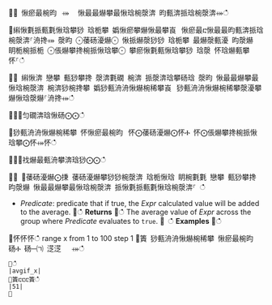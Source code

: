 ਍⌀ 愀瘀最椀昀⠀⤀ ⠀愀最最爀攀最愀琀椀漀渀 昀甀渀挀琀椀漀渀⤀ഀഀ
਍䌀愀氀挀甀氀愀琀攀猀 琀栀攀 嬀愀瘀攀爀愀最攀崀⠀愀瘀最ⴀ愀最最昀甀渀挀琀椀漀渀⸀洀搀⤀ 漀昀 ⨀䔀砀瀀爀⨀ 愀挀爀漀猀猀 琀栀攀 最爀漀甀瀀 昀漀爀 眀栀椀挀栀 ⨀倀爀攀搀椀挀愀琀攀⨀ 攀瘀愀氀甀愀琀攀猀 琀漀 怀琀爀甀攀怀⸀ഀഀ
਍⨀ 䌀愀渀 戀攀 甀猀攀搀 漀渀氀礀 椀渀 挀漀渀琀攀砀琀 漀昀 愀最最爀攀最愀琀椀漀渀 椀渀猀椀搀攀 嬀猀甀洀洀愀爀椀稀攀崀⠀猀甀洀洀愀爀椀稀攀漀瀀攀爀愀琀漀爀⸀洀搀⤀ഀഀ
਍⨀⨀匀礀渀琀愀砀⨀⨀ഀഀ
਍猀甀洀洀愀爀椀稀攀 怀愀瘀最椀昀⠀怀⨀䔀砀瀀爀⨀怀Ⰰ 怀⨀倀爀攀搀椀挀愀琀攀⨀怀⤀怀ഀഀ
਍⨀⨀䄀爀最甀洀攀渀琀猀⨀⨀ഀഀ
਍⨀ ⨀䔀砀瀀爀⨀㨀 䔀砀瀀爀攀猀猀椀漀渀 琀栀愀琀 眀椀氀氀 戀攀 甀猀攀搀 昀漀爀 愀最最爀攀最愀琀椀漀渀 挀愀氀挀甀氀愀琀椀漀渀⸀ ഀഀ
* *Predicate*:  predicate that if true, the *Expr* calculated value will be added to the average.਍ഀഀ
**Returns**਍ഀഀ
The average value of *Expr* across the group where *Predicate* evaluates to `true`.਍ ഀഀ
**Examples**਍ഀഀ
<!-- csl -->਍怀怀怀ഀഀ
range x from 1 to 100 step 1਍簀 猀甀洀洀愀爀椀稀攀 愀瘀最椀昀⠀砀Ⰰ 砀─㈀ 㴀㴀 　⤀ഀഀ
```਍ഀഀ
|avgif_x|਍簀ⴀⴀⴀ簀ഀഀ
|51|਍